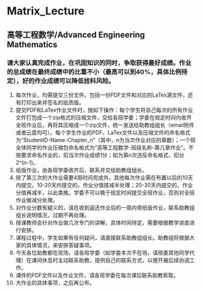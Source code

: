 # Matrix_Lecture
 ## 高等工程数学/Advanced Engineering Mathematics

### 请大家认真完成作业，在巩固知识的同时，争取获得最好成绩。作业的总成绩在最终成绩中的比重不小（最高可以到40%，具体比例待定），好的作业成绩可以降低挂科风险。

1. 每次作业，均需提交三份文件。包括一份PDF文件和对应的LaTex源文件，还有打印出来并签名的纸质版。
2. 提交PDF和LaTex作业文件时，按如下操作：每个学生将自己每次的所有作业文件打包成一个zip格式的压缩文件，交给各班学委；学委在规定时间内收齐全班作业后，再将其压缩成一个zip文件，统一发送给助教组组长（email附件或者云盘均可）。每个学生作业的PDF、LaTex文件以及压缩文件的命名格式为“StudentID-Name-Chapter_n”（其中，n为当次作业对应的章数）；一个班全体同学的作业压缩包命名格式为“高等工程数学-班级名称-第几章作业”。不按要求命名作业的，扣当次作业成绩1分；如为第n次违反命名格式，扣分2^(n-1)。
3. 纸版作业，由各班学委收齐后，联系并交给助教组组长。
4. 除了第三次的大作业需要4周时间完成外，其他每次作业需在布置以后的10天内提交。10-20天内提交的，作业分值按减半处理；20-30天内提交的，作业分值再减半，以此类推。学委不可以晚于规定时间提交全班作业，否则对全班作业做减分处理。
5. 对作业分数有疑义的，请在收到返还作业后的一周内带纸版作业，联系助教组组长说明情况，过期不再处理。
6. 授课教师会针对作业做几次专门的讲解，具体时间待定，需要根据教学进度进行安排。
7. 课程过程中，学生如果有任何疑问，请直接联系助教组组长。助教组将根据大家的具体情况，来安排答疑事项。
8. 今天各位助教都在现场，请各班学委（如学委本次不在场，请班委其他同学代理）在课间休息时主动联系助教，提供自己的联系方式，以便开展后续协调工作。
9. 课件的PDF文件以及作业文件，请各班学委在每次课后联系助教索取。
10. 大作业的具体事项，之后再公布。

